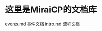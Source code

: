 # 这里是MiraiCP的文档库
[events.md](https://github.com/Nambers/MiraiCP/new/master/doc/events.md) 事件文档
[intro.md](https://github.com/Nambers/MiraiCP/new/master/doc/intro.md) 流程文档

